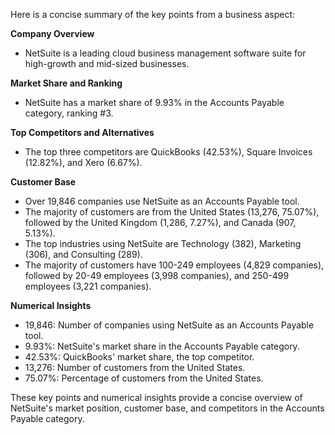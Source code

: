Here is a concise summary of the key points from a business aspect:

**Company Overview**

* NetSuite is a leading cloud business management software suite for high-growth and mid-sized businesses.

**Market Share and Ranking**

* NetSuite has a market share of 9.93% in the Accounts Payable category, ranking #3.

**Top Competitors and Alternatives**

* The top three competitors are QuickBooks (42.53%), Square Invoices (12.82%), and Xero (6.67%).

**Customer Base**

* Over 19,846 companies use NetSuite as an Accounts Payable tool.
* The majority of customers are from the United States (13,276, 75.07%), followed by the United Kingdom (1,286, 7.27%), and Canada (907, 5.13%).
* The top industries using NetSuite are Technology (382), Marketing (306), and Consulting (289).
* The majority of customers have 100-249 employees (4,829 companies), followed by 20-49 employees (3,998 companies), and 250-499 employees (3,221 companies).

**Numerical Insights**

* 19,846: Number of companies using NetSuite as an Accounts Payable tool.
* 9.93%: NetSuite's market share in the Accounts Payable category.
* 42.53%: QuickBooks' market share, the top competitor.
* 13,276: Number of customers from the United States.
* 75.07%: Percentage of customers from the United States.

These key points and numerical insights provide a concise overview of NetSuite's market position, customer base, and competitors in the Accounts Payable category.